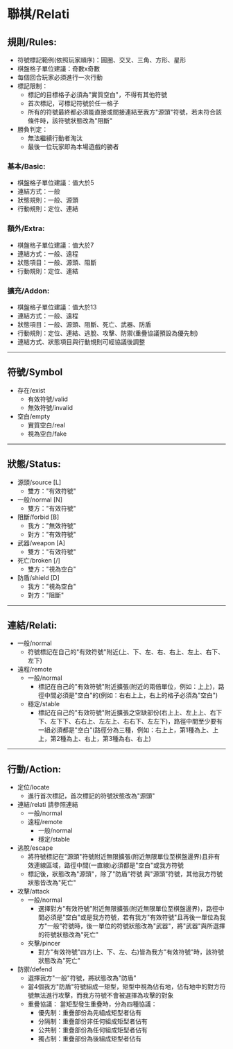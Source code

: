 # 聯棋/Relati

## 規則/Rules:

* 符號標記範例(依照玩家順序)：圓圈、交叉、三角、方形、星形
* 棋盤格子單位建議：奇數x奇數
* 每個回合玩家必須進行一次行動
* 標記限制：
    * 標記的目標格子必須為"實質空白"，不得有其他符號
    * 首次標記，可標記符號於任一格子
    * 所有的符號最終都必須能直接或間接連結至我方"源頭"符號，若未符合該條件時，該符號狀態改為"阻斷"
* 勝負判定：
    * 無法繼續行動者淘汰
    * 最後一位玩家即為本場遊戲的勝者

### 基本/Basic:

* 棋盤格子單位建議：值大於5
* 連結方式：一般
* 狀態規則：一般、源頭
* 行動規則：定位、連結

### 額外/Extra:

* 棋盤格子單位建議：值大於7
* 連結方式：一般、遠程
* 狀態項目：一般、源頭、阻斷
* 行動規則：定位、連結

### 擴充/Addon:

* 棋盤格子單位建議：值大於13
* 連結方式：一般、遠程
* 狀態項目：一般、源頭、阻斷、死亡、武器、防盾
* 行動規則：定位、連結、逃脫、攻擊、防禦(重疊協議預設為優先制)
* 連結方式、狀態項目與行動規則可經協議後調整

------------------------------------------------------------

## 符號/Symbol

* 存在/exist
    * 有效符號/valid
    * 無效符號/invalid
* 空白/empty
    * 實質空白/real
    * 視為空白/fake

------------------------------------------------------------

## 狀態/Status:

* 源頭/source [L]
    * 雙方："有效符號"
* 一般/normal [N]
    * 雙方："有效符號"
* 阻斷/forbid [B]
    * 我方："無效符號"
    * 對方："有效符號"
* 武器/weapon [A]
    * 雙方："有效符號"
* 死亡/broken [/]
    * 雙方："視為空白"
* 防盾/shield [D]
    * 我方："視為空白"
    * 對方："阻斷"

------------------------------------------------------------

## 連結/Relati:

* 一般/normal
    * 符號標記在自己的"有效符號"附近(上、下、左、右、右上、左上、右下、左下)
* 遠程/remote
    * 一般/normal
        * 標記在自己的"有效符號"附近擴張(附近的兩倍單位，例如：上上)，路徑中間必須是"空白"的(例如：右右上上，右上的格子必須為"空白")
    * 穩定/stable
        * 標記在自己的"有效符號"附近擴張之空缺部份(右上上、左上上、右下下、左下下、右右上、左左上、右右下、左左下)，路徑中間至少要有一組必須都是"空白"(路徑分為三種，例如：右上上，第1種為上、上上，第2種為上、右上，第3種為右、右上)

------------------------------------------------------------

## 行動/Action:

* 定位/locate
    * 進行首次標記，首次標記的符號狀態改為"源頭"
* 連結/relati
    請參照連結
    * 一般/normal
    * 遠程/remote
        * 一般/normal
        * 穩定/stable
* 逃脫/escape
    * 將符號標記在"源頭"符號附近無限擴張(附近無限單位至棋盤邊界)且非有效連線區域，路徑中間(一直線)必須都是"空白"或我方符號
    * 標記後，狀態改為"源頭"，除了"防盾"符號 與"源頭"符號，其他我方符號狀態皆改為"死亡"
* 攻擊/attack
    * 一般/normal
        * 選擇對方"有效符號"附近無限擴張(附近無限單位至棋盤邊界)，路徑中間必須是"空白"或是我方符號，若有我方"有效符號"且再後一單位為我方"一般"符號時，後一單位的符號狀態改為"武器"，將"武器"與所選擇的符號狀態改為"死亡"
    * 夾擊/pincer
        * 對方"有效符號"四方(上、下、左、右)皆為我方"有效符號"時，該符號狀態改為"死亡"
* 防禦/defend
    * 選擇我方"一般"符號，將狀態改為"防盾"
    * 當4個我方"防盾"符號組成一矩型，矩型中視為佔有地，佔有地中的對方符號無法進行攻擊，而我方符號不會被選擇為攻擊的對象
    * 重疊協議：
        當矩型發生重疊時，分為四種協議：
        * 優先制：重疊部份為先組成矩型者佔有
        * 分隔制：重疊部份非任何組成矩型者佔有
        * 公共制：重疊部份為任何組成矩型者佔有
        * 獨占制：重疊部份為後組成矩型者佔有
